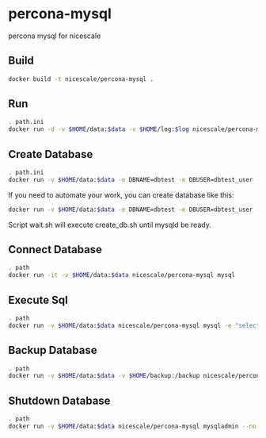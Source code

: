 percona-mysql
=============

percona mysql for nicescale

Build
-----

```bash
docker build -t nicescale/percona-mysql .
```

Run
-----
```bash
. path.ini
docker run -d -v $HOME/data:$data -v $HOME/log:$log nicescale/percona-mysql
```

Create Database
-----
```bash
. path.ini
docker run -v $HOME/data:$data -e DBNAME=dbtest -e DBUSER=dbtest_user -e DBPASS=123qwe nicescale/percona-mysql /opt/nicedocker/create_db.sh
```
If you need to automate your work, you can create database like this:
```bash
docker run -v $HOME/data:$data -e DBNAME=dbtest -e DBUSER=dbtest_user -e DBPASS=123qwe nicescale/percona-mysql /opt/nicedocker/wait.sh /opt/nicedocker/create_db.sh
```
Script wait.sh will execute create\_db.sh until mysqld be ready.

Connect Database
-----
```bash
. path
docker run -it -v $HOME/data:$data nicescale/percona-mysql mysql  
```

Execute Sql
-----
```bash
. path
docker run -v $HOME/data:$data nicescale/percona-mysql mysql -e "select count(\*) from dbtest.testtable"
```

Backup Database
-----
```bash
. path
docker run -v $HOME/data:$data -v $HOME/backup:/backup nicescale/percona-mysql sh -c "mysqldump dbtest > /backup/dbtest"
```

Shutdown Database
-----
```bash
. path
docker run -v $HOME/data:$data nicescale/percona-mysql mysqladmin --no-defaults shutdown
```
